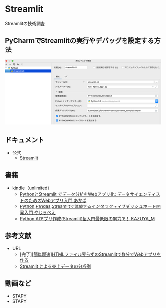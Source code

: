 # Streamlit

Streamlitの技術調査

## PyCharmでStreamlitの実行やデバッグを設定する方法

![画像の説明](images/pycharm_streamlit_setting.png)

## ドキュメント

* 公式
  * [Streamlit](https://streamlit.io/)

## 書籍

* kindle（unlimited）
  * [PythonとStreamlit でデータ分析をWebアプリ化: データサイエンティストのためのWebアプリ入門 あかば](https://www.amazon.co.jp/dp/B093QGDDXJ)
  * [Python,Pandas,Streamlitで体験するインタラクティブダッシュボード開発入門 やじろべえ](https://www.amazon.co.jp/dp/B099K78T48)
  * [Python AIアプリ作成(Streamlit)超入門最低限の努力で！ KAZUYA_M](https://www.amazon.co.jp/dp/B09C5QNVRC)

## 参考文献

* URL
  * [完了][[簡単爆速]HTMLファイル要らずのStreamlitで数分でWebアプリを作る](https://qiita.com/Nate0928/items/566c2073358b4df3ceec)
  * [Streamlit による売上データの分析例](https://qiita.com/keisuke-ota/items/87448cdb9479d14240f4)

## 動画など
  * STAPY
  * STAPY
